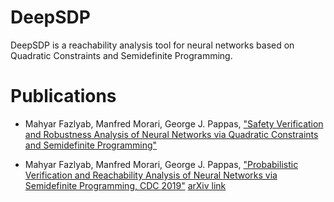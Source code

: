# DeepSDP
DeepSDP is a reachability analysis tool for neural networks based on Quadratic Constraints and Semidefinite Programming. 

# Publications

- Mahyar Fazlyab, Manfred Morari, George J. Pappas, ["Safety Verification and Robustness Analysis of Neural Networks via Quadratic Constraints and Semidefinite Programming"](https://arxiv.org/abs/1903.01287)

- Mahyar Fazlyab, Manfred Morari, George J. Pappas, ["Probabilistic Verification and Reachability Analysis of Neural Networks via Semidefinite Programming, CDC 2019"](https://ieeexplore.ieee.org/document/9029310) [arXiv link](https://arxiv.org/abs/1910.04249)



